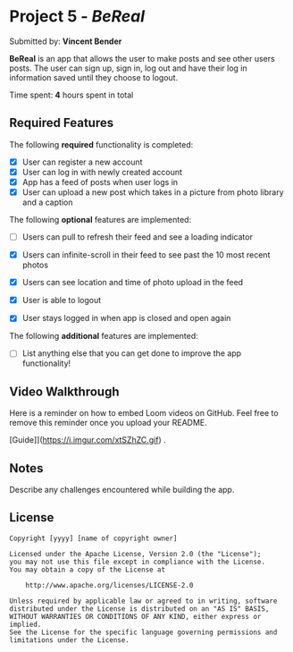 # Project 5 - *BeReal*

Submitted by: **Vincent Bender**

**BeReal** is an app that allows the user to make posts and see other users posts. The user can sign up, sign in, log out and have their log in information saved until they choose to logout. 

Time spent: **4** hours spent in total

## Required Features

The following **required** functionality is completed:

- [X] User can register a new account
- [X] User can log in with newly created account
- [X] App has a feed of posts when user logs in
- [X] User can upload a new post which takes in a picture from photo library and a caption    
 
The following **optional** features are implemented:

- [ ] Users can pull to refresh their feed and see a loading indicator
- [X] Users can infinite-scroll in their feed to see past the 10 most recent photos
- [X] Users can see location and time of photo upload in the feed    
- [X] User is able to logout
- [X] User stays logged in when app is closed and open again    


The following **additional** features are implemented:

- [ ] List anything else that you can get done to improve the app functionality!

## Video Walkthrough

Here is a reminder on how to embed Loom videos on GitHub. Feel free to remove this reminder once you upload your README. 

[Guide]](https://i.imgur.com/xtSZhZC.gif) .

## Notes

Describe any challenges encountered while building the app.

## License

    Copyright [yyyy] [name of copyright owner]

    Licensed under the Apache License, Version 2.0 (the "License");
    you may not use this file except in compliance with the License.
    You may obtain a copy of the License at

        http://www.apache.org/licenses/LICENSE-2.0

    Unless required by applicable law or agreed to in writing, software
    distributed under the License is distributed on an "AS IS" BASIS,
    WITHOUT WARRANTIES OR CONDITIONS OF ANY KIND, either express or implied.
    See the License for the specific language governing permissions and
    limitations under the License.

